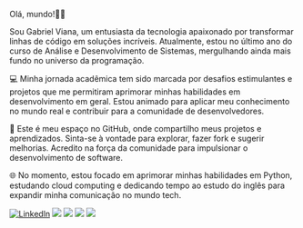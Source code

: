 Olá, mundo!👋🏽

Sou Gabriel Viana, um entusiasta da tecnologia apaixonado por transformar linhas de código em soluções incríveis. Atualmente, estou no último ano do curso de Análise e Desenvolvimento de Sistemas, mergulhando ainda mais fundo no universo da programação.

💻 Minha jornada acadêmica tem sido marcada por desafios estimulantes e projetos que me permitiram aprimorar minhas habilidades em desenvolvimento em geral. Estou animado para aplicar meu conhecimento no mundo real e contribuir para a comunidade de desenvolvedores.

🚀 Este é meu espaço no GitHub, onde compartilho meus projetos e aprendizados. Sinta-se à vontade para explorar, fazer fork e sugerir melhorias. Acredito na força da comunidade para impulsionar o desenvolvimento de software.

🌐 No momento, estou focado em aprimorar minhas habilidades em Python, estudando cloud computing e dedicando tempo ao estudo do inglês para expandir minha comunicação no mundo tech.

[![Linkedln](https://img.shields.io/badge/LinkedIn-0077B5?style=for-the-badge&logo=linkedin&logoColor=white)](https://www.linkedin.com/in/gabriel-viana-cunha/)
[![](https://img.shields.io/badge/Python-3776AB?style=for-the-badge&logo=python&logoColor=white)](#)
[![](https://img.shields.io/badge/JavaScript-F7DF1E?style=for-the-badge&logo=javascript&logoColor=black)](#)
[![](https://img.shields.io/badge/Amazon_AWS-232F3E?style=for-the-badge&logo=amazon-aws&logoColor=white)](#)
[![](https://img.shields.io/badge/Microsoft_Excel-217346?style=for-the-badge&logo=microsoft-excel&logoColor=white)](#)


